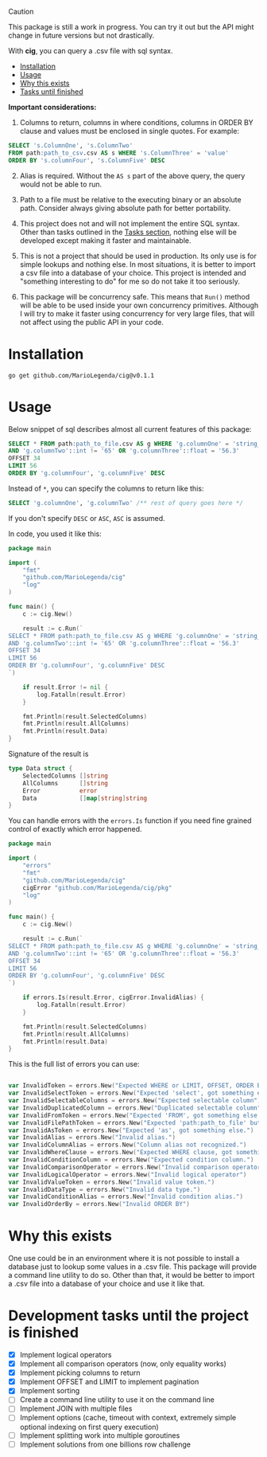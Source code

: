 > [!CAUTION]
> This package is still a work in progress. You can try it out
> but the API might change in future versions but not drastically.

With **cig**, you can query a .csv file with sql syntax.

- [Installation](#installation)
- [Usage](#usage)
- [Why this exists](#why-this-exists)
- [Tasks until finished](#development-tasks-until-the-project-is-finished)

**Important considerations:**

1. Columns to return, columns in where conditions, columns in ORDER BY clause
and values must be enclosed in single quotes. For example:

````sql
SELECT 's.ColumnOne', 's.ColumnTwo' 
FROM path:path_to_csv.csv AS s WHERE 's.ColumnThree' = 'value' 
ORDER BY 's.columnFour', 's.ColumnFive' DESC
````
2. Alias is required. Without the `AS s` part of the above query, the query
would not be able to run.

3. Path to a file must be relative to the executing binary or an absolute path.
Consider always giving absolute path for better portability. 

4. This project does not and will not implement the entire SQL syntax. Other than
tasks outlined in the [Tasks section](#development-tasks-until-the-project-is-finished),
nothing else will be developed except making it faster and maintainable.

5. This is not a project that should be used in production. Its only use is for simple
lookups and nothing else. In most situations, it is better to import a csv file into
a database of your choice. This project is intended and "something interesting to do" for
me so do not take it too seriously.

6. This package will be concurrency safe. This means that `Run()` method
will be able to be used inside your own concurrency primitives. Although
I will try to make it faster using concurrency for very large files,
that will not affect using the public API in your code. 

# Installation

`go get github.com/MarioLegenda/cig@v0.1.1`

# Usage

Below snippet of sql describes almost all current features of this package:

````sql
SELECT * FROM path:path_to_file.csv AS g WHERE 'g.columnOne' = 'string_value'
AND 'g.columnTwo'::int != '65' OR 'g.columnThree'::float = '56.3'
OFFSET 34
LIMIT 56
ORDER BY 'g.columnFour', 'g.columnFive' DESC
````

Instead of `*`, you can specify the columns to return like this:

````sql
SELECT 'g.columnOne', 'g.columnTwo' /** rest of query goes here */
````

If you don't specify `DESC` or `ASC`, `ASC` is assumed. 

In code, you used it like this:

````go
package main

import (
	"fmt"
	"github.com/MarioLegenda/cig"
	"log"
)

func main() {
	c := cig.New()

	result := c.Run(`
SELECT * FROM path:path_to_file.csv AS g WHERE 'g.columnOne' = 'string_value'
AND 'g.columnTwo'::int != '65' OR 'g.columnThree'::float = '56.3'
OFFSET 34
LIMIT 56
ORDER BY 'g.columnFour', 'g.columnFive' DESC
`)

	if result.Error != nil {
		log.Fatalln(result.Error)
	}

	fmt.Println(result.SelectedColumns)
	fmt.Println(result.AllColumns)
	fmt.Println(result.Data)
}
````

Signature of the result is

````go
type Data struct {
    SelectedColumns []string
    AllColumns      []string
    Error           error
    Data            []map[string]string
}
````

You can handle errors with the `errors.Is` function if you need fine grained
control of exactly which error happened.

````go
package main

import (
	"errors"
	"fmt"
	"github.com/MarioLegenda/cig"
	cigError "github.com/MarioLegenda/cig/pkg"
	"log"
)

func main() {
	c := cig.New()

	result := c.Run(`
SELECT * FROM path:path_to_file.csv AS g WHERE 'g.columnOne' = 'string_value'
AND 'g.columnTwo'::int != '65' OR 'g.columnThree'::float = '56.3'
OFFSET 34
LIMIT 56
ORDER BY 'g.columnFour', 'g.columnFive' DESC
`)

	if errors.Is(result.Error, cigError.InvalidAlias) {
		log.Fatalln(result.Error)
	}

	fmt.Println(result.SelectedColumns)
	fmt.Println(result.AllColumns)
	fmt.Println(result.Data)
}
````

This is the full list of errors you can use:

````go

var InvalidToken = errors.New("Expected WHERE or LIMIT, OFFSET, ORDER BY, got something else.")
var InvalidSelectToken = errors.New("Expected 'select', got something else.")
var InvalidSelectableColumns = errors.New("Expected selectable column")
var InvalidDuplicatedColumn = errors.New("Duplicated selectable column")
var InvalidFromToken = errors.New("Expected 'FROM', got something else.")
var InvalidFilePathToken = errors.New("Expected 'path:path_to_file' but did not get the path part")
var InvalidAsToken = errors.New("Expected 'as', got something else.")
var InvalidAlias = errors.New("Invalid alias.")
var InvalidColumnAlias = errors.New("Column alias not recognized.")
var InvalidWhereClause = errors.New("Expected WHERE clause, got something else.")
var InvalidConditionColumn = errors.New("Expected condition column.")
var InvalidComparisonOperator = errors.New("Invalid comparison operator")
var InvalidLogicalOperator = errors.New("Invalid logical operator")
var InvalidValueToken = errors.New("Invalid value token.")
var InvalidDataType = errors.New("Invalid data type.")
var InvalidConditionAlias = errors.New("Invalid condition alias.")
var InvalidOrderBy = errors.New("Invalid ORDER BY")

````

# Why this exists

One use could be in an environment where it is not possible to install a database
just to lookup some values in a .csv file. This package will provide a command line
utility to do so. Other than that, it would be better to import a .csv file into
a database of your choice and use it like that. 

# Development tasks until the project is finished

- [x] Implement logical operators
- [x] Implement all comparison operators (now, only equality works)
- [x] Implement picking columns to return
- [x] Implement OFFSET and LIMIT to implement pagination
- [x] Implement sorting
- [ ] Create a command line utility to use it on the command line
- [ ] Implement JOIN with multiple files
- [ ] Implement options (cache, timeout with context, extremely simple optional indexing on first query execution)
- [ ] Implement splitting work into multiple goroutines
- [ ] Implement solutions from one billions row challenge
